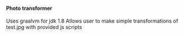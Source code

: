#### Photo transformer
Uses graalvm for jdk 1.8
Allows user to make simple transformations of test.jpg with provided js scripts